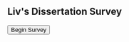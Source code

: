 ## Liv's Dissertation Survey

<html>
<body>

<script>
<!--
/*
Random link button- By JavaScript Kit (http://javascriptkit.com)
Over 300+ free scripts!a
This credit MUST stay intact for use
*/

//specify random links below. You can have as many as you want
var randomlinks=new Array()

randomlinks[0]="http://bbc.co.uk"
randomlinks[1]="http://google.co.uk"

function randomlink(){
window.location=randomlinks[Math.floor(Math.random()*randomlinks.length)]
}
//-->
</script>
<form method="post">
<p><input type="button" name="B1" value="Begin Survey" onclick="randomlink()"></p> </form>

<!--Uncomment below to use a regular text link instead
<a href="javascript:randomlink()">Random Link</a>
-->

</body>
</html>

